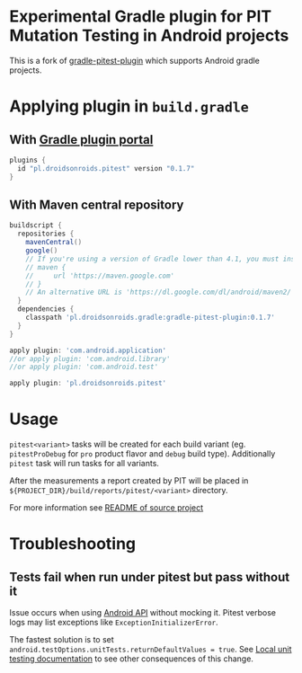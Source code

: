 # Experimental Gradle plugin for PIT Mutation Testing in Android projects
This is a fork of [gradle-pitest-plugin](https://github.com/szpak/gradle-pitest-plugin)
which supports Android gradle projects. 

# Applying plugin in `build.gradle`
## With [Gradle plugin portal](https://plugins.gradle.org/plugin/pl.droidsonroids.pitest)

```groovy
plugins {
  id "pl.droidsonroids.pitest" version "0.1.7"
}
```

## With Maven central repository
```groovy
buildscript {
  repositories {
    mavenCentral()
    google()
    // If you're using a version of Gradle lower than 4.1, you must instead use:
    // maven {
    //     url 'https://maven.google.com'
    // }
    // An alternative URL is 'https://dl.google.com/dl/android/maven2/'    
  }
  dependencies {
    classpath 'pl.droidsonroids.gradle:gradle-pitest-plugin:0.1.7'
  }
}

apply plugin: 'com.android.application'
//or apply plugin: 'com.android.library'
//or apply plugin: 'com.android.test'

apply plugin: 'pl.droidsonroids.pitest'
```

# Usage
`pitest<variant>` tasks will be created for each build variant 
(eg. `pitestProDebug` for `pro` product flavor and `debug` build type).
Additionally `pitest` task will run tasks for all variants.

After the measurements a report created by PIT will be placed in `${PROJECT_DIR}/build/reports/pitest/<variant>` directory.

For more information see [README of source project](https://github.com/szpak/gradle-pitest-plugin/blob/master/README.md)

# <a name="troubleshooting"></a> Troubleshooting
## Tests fail when run under pitest but pass without it
Issue occurs when using [Android API](https://developer.android.com/reference/packages.html)
without mocking it.
Pitest verbose logs may list exceptions like `ExceptionInitializerError`.

The fastest solution is to set `android.testOptions.unitTests.returnDefaultValues = true`.
See [Local unit testing documentation](https://developer.android.com/training/testing/unit-testing/local-unit-tests.html#error-not-mocked)
to see other consequences of this change.
